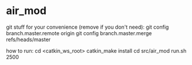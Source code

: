 air_mod
=======

git stuff for your convenience (remove if you don't need):
  git config branch.master.remote origin
  git config branch.master.merge refs/heads/master

how to run:
  cd <catkin_ws_root>
  catkin_make install
  cd src/air_mod
  run.sh 2500

